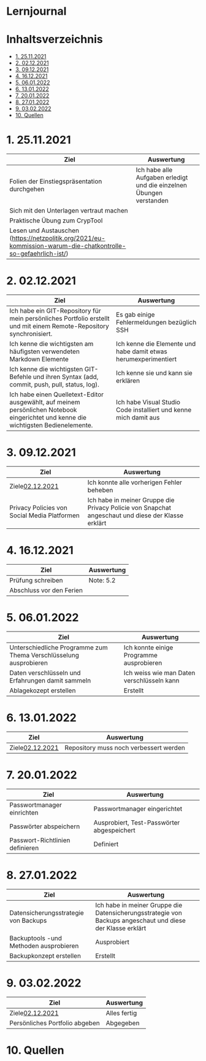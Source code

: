 # Lernjournal <!-- omit in toc -->

# Inhaltsverzeichnis <!-- omit in toc -->

- [1. 25.11.2021](#1-25112021)
- [2. 02.12.2021](#2-02122021)
- [3. 09.12.2021](#3-09122021)
- [4. 16.12.2021](#4-16122021)
- [5. 06.01.2022](#5-06012022)
- [6. 13.01.2022](#6-13012022)
- [7. 20.01.2022](#7-20012022)
- [8. 27.01.2022](#8-27012022)
- [9. 03.02.2022](#9-03022022)
- [10. Quellen](#10-quellen)

# 1. 25.11.2021

| Ziel                                                                                                                | Auswertung                                                           |
| ------------------------------------------------------------------------------------------------------------------- | -------------------------------------------------------------------- |
| Folien der Einstiegspräsentation durchgehen                                                                         | Ich habe alle Aufgaben erledigt und die einzelnen Übungen verstanden |
| Sich mit den Unterlagen vertraut machen                                                                             |                                                                      |
| Praktische Übung zum CrypTool                                                                                       |                                                                      |
| Lesen und Austauschen<br />(https://netzpolitik.org/2021/eu-kommission-warum-die-chatkontrolle-so-gefaehrlich-ist/) |                                                                      |

# 2. 02.12.2021

| Ziel                                                                                                                                 | Auswertung                                                       |
| ------------------------------------------------------------------------------------------------------------------------------------ | ---------------------------------------------------------------- |
| Ich habe ein GIT-Repository für mein persönliches Portfolio erstellt und mit einem Remote-Repository synchronisiert.                 | Es gab einige Fehlermeldungen bezüglich SSH                      |
| Ich kenne die wichtigsten am häufigsten verwendeten Markdown Elemente                                                                | Ich kenne die Elemente und habe damit etwas herumexperimentiert  |
| Ich kenne die wichtigsten GIT-Befehle und ihren Syntax (add, commit, push, pull, status, log).                                       | Ich kenne sie und kann sie erklären                              |
| Ich habe einen Quelletext-Editor ausgewählt, auf meinem persönlichen Notebook eingerichtet und kenne die wichtigsten Bedienelemente. | Ich habe Visual Studio Code installiert und kenne mich damit aus |

# 3. 09.12.2021

| Ziel                                         | Auswertung                                                                                         |
| -------------------------------------------- | -------------------------------------------------------------------------------------------------- |
| Ziele[02.12.2021](#2-02122021)               | Ich konnte alle vorherigen Fehler beheben                                                          |
| Privacy Policies von Social Media Platformen | Ich habe in meiner Gruppe die Privacy Policie von Snapchat angeschaut und diese der Klasse erklärt |

# 4. 16.12.2021

| Ziel                     | Auswertung |
| ------------------------ | ---------- |
| Prüfung schreiben        | Note: 5.2  |
| Abschluss vor den Ferien |            |

# 5. 06.01.2022

| Ziel                                                              | Auswertung                                 |
| ----------------------------------------------------------------- | ------------------------------------------ |
| Unterschiedliche Programme zum Thema Verschlüsselung ausprobieren | Ich konnte einige Programme ausprobieren   |
| Daten verschlüsseln und Erfahrungen damit sammeln                 | Ich weiss wie man Daten verschlüsseln kann |
| Ablagekozept erstellen                                            | Erstellt                                   |

# 6. 13.01.2022

| Ziel                           | Auswertung                             |
| ------------------------------ | -------------------------------------- |
| Ziele[02.12.2021](#2-02122021) | Repository muss noch verbessert werden |

# 7. 20.01.2022

| Ziel                            | Auswertung                                 |
| ------------------------------- | ------------------------------------------ |
| Passwortmanager einrichten      | Passwortmanager eingerichtet               |
| Passwörter abspeichern          | Ausprobiert, Test-Passwörter abgespeichert |
| Passwort-Richtlinien definieren | Definiert                                  |

# 8. 27.01.2022

| Ziel                                   | Auswertung                                                                                                 |
| -------------------------------------- | ---------------------------------------------------------------------------------------------------------- |
| Datensicherungsstrategie von Backups   | Ich habe in meiner Gruppe die Datensicherungsstrategie von Backups angeschaut und diese der Klasse erklärt |
| Backuptools -und Methoden ausprobieren | Ausprobiert                                                                                                |
| Backupkonzept erstellen                | Erstellt                                                                                                   |

# 9. 03.02.2022

| Ziel                           | Auswertung   |
| ------------------------------ | ------------ |
| Ziele[02.12.2021](#2-02122021) | Alles fertig |
| Persönliches Portfolio abgeben | Abgegeben    |

# 10. Quellen
